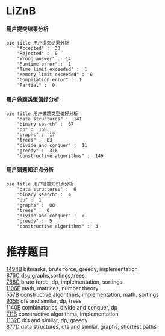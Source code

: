 # LiZnB

<!-- tabs:start -->



#### **用户提交结果分析**

```mermaid
pie title 用户提交结果分析
    "Accepted" :  33
    "Rejected" :  0
    "Wrong answer" :  14
    "Runtime error" :  1
    "Time limit exceeded" :  1
    "Memory limit exceeded" :  0
    "Compilation error" :  1
    "Partial" :  0
```

#### **用户做题类型偏好分析**

```mermaid
pie title 用户做题类型偏好分析
    "data structures" :  141
    "binary search" :  67
    "dp" :  158
    "graphs" :  17
    "trees" :  83
    "divide and conquer" :  11
    "greedy" :  316
    "constructive algorithms" :  146
```
#### **用户错题知识点分析**

```mermaid
pie title 用户错题知识点分析
    "data structures" :  0
    "binary search" :  4
    "dp" :  1
    "graphs" :  00
    "trees" :  0
    "divide and conquer" :  0
    "greedy" :  5
    "constructive algorithms" :  3
```



<!-- tabs:end -->
# 推荐题目
[1494B](https://codeforces.com/contest/1494/problem/B)		bitmasks,
                        brute force,
                        greedy,
                        implementation		  
[876C](https://codeforces.com/contest/876/problem/C)		dsu,graphs,sortings,trees		  
[768C](https://codeforces.com/contest/768/problem/C)		brute force,
                        dp,
                        implementation,
                        sortings		  
[1106F](https://codeforces.com/contest/1106/problem/F)		math,
                        matrices,
                        number theory		  
[557B](https://codeforces.com/contest/557/problem/B)		constructive algorithms,
                        implementation,
                        math,
                        sortings		  
[935E](https://codeforces.com/contest/935/problem/E)		dfs and similar,
                        dp,
                        trees		  
[1140E](https://codeforces.com/contest/1140/problem/E)		combinatorics,
                        divide and conquer,
                        dp		  
[711B](https://codeforces.com/contest/711/problem/B)		constructive algorithms,
                        implementation		  
[1132E](https://codeforces.com/contest/1132/problem/E)		dfs and similar,
                        dp,
                        greedy		  
[877D](https://codeforces.com/contest/877/problem/D)		data structures,
                        dfs and similar,
                        graphs,
                        shortest paths		  
